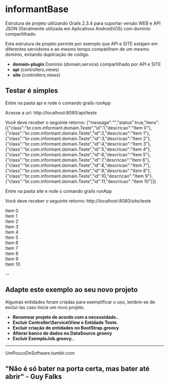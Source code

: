 informantBase
=============

Estrutura de projeto utilizando Grails 2.3.4 para suportar versão WEB e API JSON (Geralmente utilizada em Aplicativos Android\iOS) com dominio compartilhado.

Esta estrutura de projeto permite por exemplo que API e SITE estajam em diferentes servidores e ao mesmo tempo compatilhem de um mesmo dominio, evitando duplicação de código.

* **domain-plugin** Dominio (domain,service) compartilhado por API e SITE
* **api** (controllers,views)
* **site** (controllers,views)

## Testar é simples

Entre na pasta api e rode o comando grails runApp

Acesse a url:
http://localhost:8080/api/teste

Você deve receber o seguinte retorno:
{"message":"","status":true,"itens":[{"class":"br.com.informant.domain.Teste","id":1,"descricao":"Item 0"},{"class":"br.com.informant.domain.Teste","id":2,"descricao":"Item 1"},{"class":"br.com.informant.domain.Teste","id":3,"descricao":"Item 2"},{"class":"br.com.informant.domain.Teste","id":4,"descricao":"Item 3"},{"class":"br.com.informant.domain.Teste","id":5,"descricao":"Item 4"},{"class":"br.com.informant.domain.Teste","id":6,"descricao":"Item 5"},{"class":"br.com.informant.domain.Teste","id":7,"descricao":"Item 6"},{"class":"br.com.informant.domain.Teste","id":8,"descricao":"Item 7"},{"class":"br.com.informant.domain.Teste","id":9,"descricao":"Item 8"},{"class":"br.com.informant.domain.Teste","id":10,"descricao":"Item 9"},{"class":"br.com.informant.domain.Teste","id":11,"descricao":"Item 10"}]}

Entre na pasta site e rode o comando grails runApp

Você deve receber o seguinte retorno:
http://localhost:8080/site/teste

<html>
	<head>
		<title>Teste</title>
		<meta name="description" content="">
		<meta name="keywords" content="">
	</head>
<body>
	<div>Item 0</div>
	<div>Item 1</div>
	<div>Item 2</div>
	<div>Item 3</div>
	<div>Item 4</div>
	<div>Item 5</div>
	<div>Item 6</div>
	<div>Item 7</div>
	<div>Item 8</div>
	<div>Item 9</div>
	<div>Item 10</div>
</body>
</html>

-- 

## Adapte este exemplo ao seu novo projeto

Algumas entidades foram criadas para exemplificar o uso, lembre-se de excluí-las caso inicie um novo projeto.

* **Renomear projeto de acordo com a necessidade..** 
* **Excluir Controller\Service\View e Entidade Teste.**
* **Excluir criação de entidades no BootStrap.groovy**
* **Alterar banco de dados no DataSource.groovy**
* **Excluir ExemploJob.groovy..**
  
----------------------------------------------------------------
UmPoucoDeSoftware.tumblr.com

"Não é só bater na porta certa, mas bater até abrir" - Guy Falks
----------------------------------------------------------------